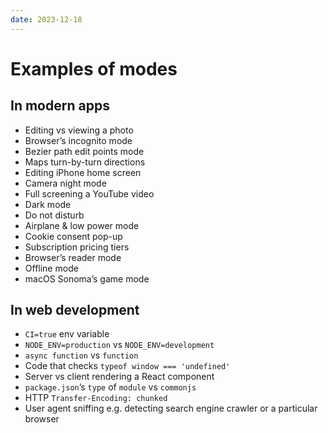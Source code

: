 ```yaml
---
date: 2023-12-18
---
```


# Examples of modes

## In modern apps

- Editing vs viewing a photo
- Browser’s incognito mode
- Bezier path edit points mode
- Maps turn-by-turn directions
- Editing iPhone home screen
- Camera night mode
- Full screening a YouTube video
- Dark mode
- Do not disturb
- Airplane & low power mode
- Cookie consent pop-up
- Subscription pricing tiers
- Browser’s reader mode
- Offline mode
- macOS Sonoma’s game mode

## In web development

- `CI=true` env variable
- `NODE_ENV=production` vs `NODE_ENV=development`
- `async function` vs `function`
- Code that checks `typeof window === 'undefined'`
- Server vs client rendering a React component
- `package.json`’s `type` of `module` vs `commonjs`
- HTTP `Transfer-Encoding: chunked`
- User agent sniffing e.g. detecting search engine crawler or a particular browser
